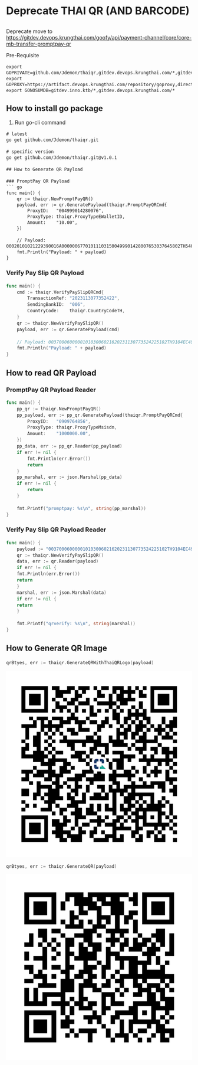 # Deprecate THAI QR (AND BARCODE)

##
Deprecate move to https://gitdev.devops.krungthai.com/goofy/api/payment-channel/core/core-mb-transfer-promptpay-qr

Pre-Requisite
``` shell
export GOPRIVATE=github.com/Jdemon/thaiqr,gitdev.devops.krungthai.com/*,gitdev.inno.ktb/*
export GOPROXY=https://artifact.devops.krungthai.com/repository/goproxy,direct
export GONOSUMDB=gitdev.inno.ktb/*,gitdev.devops.krungthai.com/*
```

## How to install go package

1. Run go-cli command

```shell
# latest
go get github.com/Jdemon/thaiqr.git

# specific version
go get github.com/Jdemon/thaiqr.git@v1.0.1

## How to Generate QR Payload

### PromptPay QR Payload
``` go
func main() {
	qr := thaiqr.NewPromptPayQR()
	payload, err := qr.GeneratePayload(thaiqr.PromptPayQRCmd{
		ProxyID:   "004999014280076",
		ProxyType: thaiqr.ProxyTypeEWalletID,
		Amount:    "10.00",
	})
	
	// Payload: 00020101021229390016A000000677010111031500499901428007653037645802TH540510.0063046D71
	fmt.Println("Payload: " + payload)
}
```

### Verify Pay Slip QR Payload
``` go
func main() {
	cmd := thaiqr.VerifyPaySlipQRCmd{
		TransactionRef: "2023113077352422",
		SendingBankID:  "006",
		CountryCode:    thaiqr.CountryCodeTH,
	}
	qr := thaiqr.NewVerifyPaySlipQR()
	payload, err := qr.GeneratePayload(cmd)
	
	// Payload: 003700060000010103006021620231130773524225102TH9104EC49
	fmt.Println("Payload: " + payload)
}
```

## How to read QR Payload

### PromptPay QR Payload Reader
``` go
func main() {
    pp_qr := thaiqr.NewPromptPayQR()
	pp_payload, err := pp_qr.GeneratePayload(thaiqr.PromptPayQRCmd{
		ProxyID:   "0909764856",
		ProxyType: thaiqr.ProxyTypeMsisdn,
		Amount:    "1000000.00",
	})
	pp_data, err := pp_qr.Reader(pp_payload)
	if err != nil {
		fmt.Println(err.Error())
		return
	}
	pp_marshal, err := json.Marshal(pp_data)
	if err != nil {
		return
	}

	fmt.Printf("promptpay: %s\n", string(pp_marshal))
}
```

### Verify Pay Slip QR Payload Reader
``` go
func main() {
    payload := "003700060000010103006021620231130773524225102TH9104EC49"
    qr := thaiqr.NewVerifyPaySlipQR()
    data, err := qr.Reader(payload)
    if err != nil {
    fmt.Println(err.Error())
    return
    }
    marshal, err := json.Marshal(data)
    if err != nil {
    return
    }
    
    fmt.Printf("qrverify: %s\n", string(marshal))
}
```

## How to Generate QR Image

``` go
qrBtyes, err := thaiqr.GenerateQRWithThaiQRLogo(payload)
```
![PromptpayQR.png](assets%2FPromptpayQR.png)

``` go
qrBtyes, err := thaiqr.GenerateQR(payload)
```
![VerifyQR.png](assets%2FVerifyQR.png)

